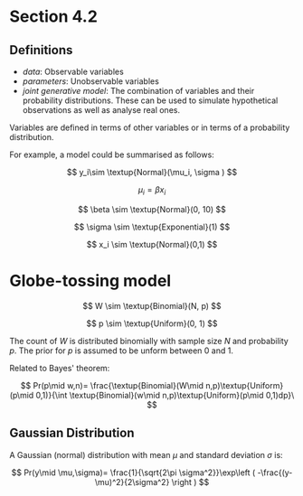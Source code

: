 # Section 4.2

## Definitions

- *data*: Observable variables
- *parameters*: Unobservable variables
- *joint generative model*: The combination of variables and their probability distributions. These can be used to simulate hypothetical observations as well as analyse real ones.

Variables are defined in terms of other variables or in terms of a probability distribution.

For example, a model could be summarised as follows:

$$ y_i\sim \textup{Normal}(\mu_i, \sigma ) $$

$$ \mu_i = \beta x_i $$

$$ \beta \sim \textup{Normal}(0, 10) $$

$$ \sigma \sim \textup{Exponential}(1) $$

$$ x_i \sim \textup{Normal}(0,1) $$

# Globe-tossing model

$$ W \sim \textup{Binomial}(N, p) $$

$$ p \sim \textup{Uniform}(0, 1) $$

The count of $W$ is distributed binomially with sample size $N$ and probability $p$.
The prior for $p$ is assumed to be unform between 0 and 1.

Related to Bayes' theorem:

$$ Pr(p\mid w,n)= \frac{\textup{Binomial}(W\mid n,p)\textup{Uniform}(p\mid 0,1)}{\int \textup{Binomial}(w\mid n,p)\textup{Uniform}(p\mid 0,1)dp}\ $$

## Gaussian Distribution

A Gaussian (normal) distribution with mean $\mu$ and standard deviation $\sigma$ is:

$$ Pr(y\mid \mu,\sigma)= \frac{1}{\sqrt{2\pi \sigma^2}}\exp\left ( -\frac{(y-\mu)^2}{2\sigma^2} \right ) $$